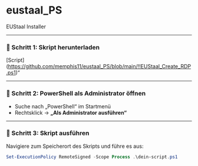 # eustaal_PS
EUStaal Installer

---

### 🔹 Schritt 1: Skript herunterladen

[Script] (https://github.com/memphis11/eustaal_PS/blob/main/!!EUStaal_Create_RDP.ps1)“ 

---

### 🔹 Schritt 2: PowerShell als Administrator öffnen

- Suche nach „PowerShell“ im Startmenü  
- Rechtsklick → **„Als Administrator ausführen“**

---

### 🔹 Schritt 3: Skript ausführen

Navigiere zum Speicherort des Skripts und führe es aus:

```powershell
Set-ExecutionPolicy RemoteSigned -Scope Process .\dein-script.ps1
